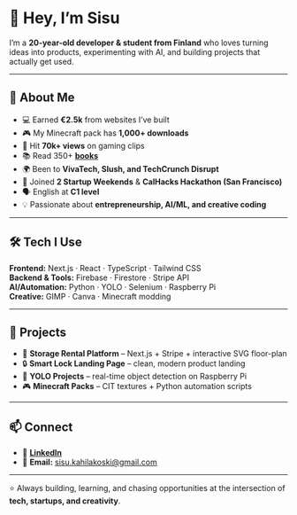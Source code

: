 # 👋 Hey, I’m Sisu  

I’m a **20-year-old developer & student from Finland** who loves turning ideas into products, experimenting with AI, and building projects that actually get used.  

---

## 🌟 About Me  

- 💻 Earned **€2.5k** from websites I’ve built  
- 🎮 My Minecraft pack has **1,000+ downloads**  
- 🎤 Hit **70k+ views** on gaming clips
- 📚 Read 350+ [**books**](https://mybooks-rho-olive.vercel.app/)
- 🌍 Been to **VivaTech, Slush, and TechCrunch Disrupt**  
- 🚀 Joined **2 Startup Weekends** & **CalHacks Hackathon (San Francisco)**  
- 🗣️ English at **C1 level**  
- 💡 Passionate about **entrepreneurship, AI/ML, and creative coding**  

---

## 🛠️ Tech I Use  

**Frontend:** Next.js · React · TypeScript · Tailwind CSS  
**Backend & Tools:** Firebase · Firestore · Stripe API  
**AI/Automation:** Python · YOLO · Selenium · Raspberry Pi  
**Creative:** GIMP · Canva · Minecraft modding  

---

## 🚀 Projects  

- 🏢 **Storage Rental Platform** – Next.js + Stripe + interactive SVG floor-plan  
- 🔒 **Smart Lock Landing Page** – clean, modern product landing  
- 🧠 **YOLO Projects** – real-time object detection on Raspberry Pi  
- 🎮 **Minecraft Packs** – CIT textures + Python automation scripts  

---

## 📫 Connect  

- 💼 [**LinkedIn**](https://www.linkedin.com/in/sisu-kahilakoski-0226a1369/)  
- 📧 **Email:** sisu.kahilakoski@gmail.com 

---

⭐ Always building, learning, and chasing opportunities at the intersection of **tech, startups, and creativity**.  
